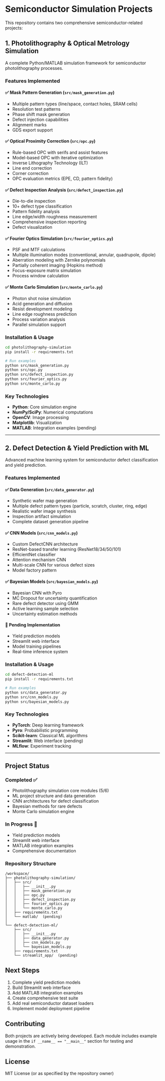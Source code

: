 # Semiconductor Simulation Projects

This repository contains two comprehensive semiconductor-related projects:

## 1. Photolithography & Optical Metrology Simulation

A complete Python/MATLAB simulation framework for semiconductor photolithography processes.

### Features Implemented

#### ✅ Mask Pattern Generation (`src/mask_generation.py`)
- Multiple pattern types (line/space, contact holes, SRAM cells)
- Resolution test patterns
- Phase shift mask generation
- Defect injection capabilities
- Alignment marks
- GDS export support

#### ✅ Optical Proximity Correction (`src/opc.py`)
- Rule-based OPC with serifs and assist features
- Model-based OPC with iterative optimization
- Inverse Lithography Technology (ILT)
- Line end correction
- Corner correction
- OPC evaluation metrics (EPE, CD, pattern fidelity)

#### ✅ Defect Inspection Analysis (`src/defect_inspection.py`)
- Die-to-die inspection
- 10+ defect type classification
- Pattern fidelity analysis
- Line edge/width roughness measurement
- Comprehensive inspection reporting
- Defect visualization

#### ✅ Fourier Optics Simulation (`src/fourier_optics.py`)
- PSF and MTF calculations
- Multiple illumination modes (conventional, annular, quadrupole, dipole)
- Aberration modeling with Zernike polynomials
- Partially coherent imaging (Hopkins method)
- Focus-exposure matrix simulation
- Process window calculation

#### ✅ Monte Carlo Simulation (`src/monte_carlo.py`)
- Photon shot noise simulation
- Acid generation and diffusion
- Resist development modeling
- Line edge roughness prediction
- Process variation analysis
- Parallel simulation support

### Installation & Usage

```bash
cd photolithography-simulation
pip install -r requirements.txt

# Run examples
python src/mask_generation.py
python src/opc.py
python src/defect_inspection.py
python src/fourier_optics.py
python src/monte_carlo.py
```

### Key Technologies
- **Python**: Core simulation engine
- **NumPy/SciPy**: Numerical computations
- **OpenCV**: Image processing
- **Matplotlib**: Visualization
- **MATLAB**: Integration examples (pending)

---

## 2. Defect Detection & Yield Prediction with ML

Advanced machine learning system for semiconductor defect classification and yield prediction.

### Features Implemented

#### ✅ Data Generation (`src/data_generator.py`)
- Synthetic wafer map generation
- Multiple defect pattern types (particle, scratch, cluster, ring, edge)
- Realistic wafer image synthesis
- Inspection artifact simulation
- Complete dataset generation pipeline

#### ✅ CNN Models (`src/cnn_models.py`)
- Custom DefectCNN architecture
- ResNet-based transfer learning (ResNet18/34/50/101)
- EfficientNet classifier
- Attention mechanism CNN
- Multi-scale CNN for various defect sizes
- Model factory pattern

#### ✅ Bayesian Models (`src/bayesian_models.py`)
- Bayesian CNN with Pyro
- MC Dropout for uncertainty quantification
- Rare defect detector using GMM
- Active learning sample selection
- Uncertainty estimation methods

#### 🔄 Pending Implementation
- Yield prediction models
- Streamlit web interface
- Model training pipelines
- Real-time inference system

### Installation & Usage

```bash
cd defect-detection-ml
pip install -r requirements.txt

# Run examples
python src/data_generator.py
python src/cnn_models.py
python src/bayesian_models.py
```

### Key Technologies
- **PyTorch**: Deep learning framework
- **Pyro**: Probabilistic programming
- **Scikit-learn**: Classical ML algorithms
- **Streamlit**: Web interface (pending)
- **MLflow**: Experiment tracking

---

## Project Status

### Completed ✅
- Photolithography simulation core modules (5/6)
- ML project structure and data generation
- CNN architectures for defect classification
- Bayesian methods for rare defects
- Monte Carlo simulation engine

### In Progress 🔄
- Yield prediction models
- Streamlit web interface
- MATLAB integration examples
- Comprehensive documentation

### Repository Structure

```
/workspace/
├── photolithography-simulation/
│   ├── src/
│   │   ├── __init__.py
│   │   ├── mask_generation.py
│   │   ├── opc.py
│   │   ├── defect_inspection.py
│   │   ├── fourier_optics.py
│   │   └── monte_carlo.py
│   ├── requirements.txt
│   └── matlab/  (pending)
│
└── defect-detection-ml/
    ├── src/
    │   ├── __init__.py
    │   ├── data_generator.py
    │   ├── cnn_models.py
    │   └── bayesian_models.py
    ├── requirements.txt
    └── streamlit_app/  (pending)
```

## Next Steps

1. Complete yield prediction models
2. Build Streamlit web interface
3. Add MATLAB integration examples
4. Create comprehensive test suite
5. Add real semiconductor dataset loaders
6. Implement model deployment pipeline

## Contributing

Both projects are actively being developed. Each module includes example usage in the `if __name__ == "__main__"` section for testing and demonstration.

## License

MIT License (or as specified by the repository owner)